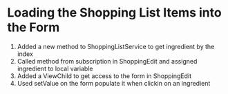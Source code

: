 # Loading the Shopping List Items into the Form
01. Added a new method to ShoppingListService to get ingredient by the index
02. Called method from subscription in ShoppingEdit and assigned ingredient to local variable
03. Added a ViewChild to get access to the form in ShoppingEdit
04. Used setValue on the form populate it when clickin on an ingredient
